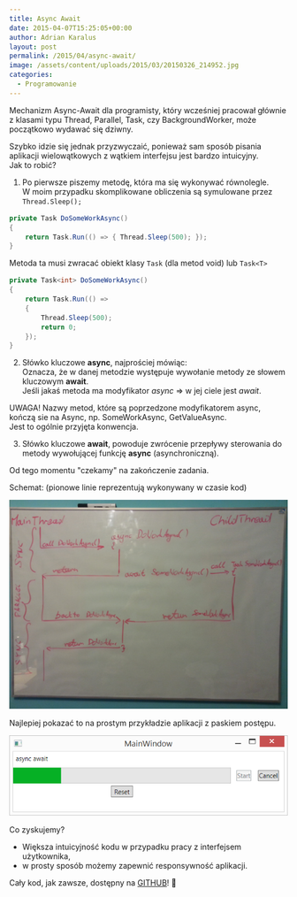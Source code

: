 ```yaml
---
title: Async Await
date: 2015-04-07T15:25:05+00:00
author: Adrian Karalus
layout: post
permalink: /2015/04/async-await/
image: /assets/content/uploads/2015/03/20150326_214952.jpg
categories:
  - Programowanie
---
```

Mechanizm Async-Await dla programisty, który wcześniej pracował głównie z klasami typu Thread, Parallel, Task, czy BackgroundWorker, może początkowo wydawać się dziwny.


Szybko idzie się jednak przyzwyczaić, ponieważ sam sposób pisania aplikacji wielowątkowych z wątkiem interfejsu jest bardzo intuicyjny.  
Jak to robić?

1) Po pierwsze piszemy metodę, która ma się wykonywać równolegle.  
W moim przypadku skomplikowane obliczenia są symulowane przez `Thread.Sleep();`

```csharp
private Task DoSomeWorkAsync()
{
    return Task.Run(() => { Thread.Sleep(500); });
}
```

Metoda ta musi zwracać obiekt klasy `Task` (dla metod void) lub `Task<T>`

```csharp
private Task<int> DoSomeWorkAsync()
{
    return Task.Run(() =>
    {
        Thread.Sleep(500);
        return 0;
    });
}
```

2) Słówko kluczowe **async**, najprościej mówiąc:  
Oznacza, że w danej metodzie występuje wywołanie metody ze słowem kluczowym **await**.  
Jeśli jakaś metoda ma modyfikator *async* => w jej ciele jest *await*.

UWAGA! Nazwy metod, które są poprzedzone modyfikatorem async, kończą sie na Async, np. SomeWorkAsync, GetValueAsync.  
Jest to ogólnie przyjęta konwencja.

3) Słówko kluczowe **await**, powoduje zwrócenie przepływy sterowania do metody wywołującej funkcję **async** (asynchroniczną).

Od tego momentu "czekamy" na zakończenie zadania.

Schemat: (pionowe linie reprezentują wykonywany w czasie kod)

![](/assets/content/uploads/2015/03/20150326_214952.jpg)

Najlepiej pokazać to na prostym przykładzie aplikacji z paskiem postępu.

![](/assets/content/uploads/2015/03/2015-03-31-17_28_12-MainWindow.png)

Co zyskujemy?  
- Większa intuicyjność kodu w przypadku pracy z interfejsem użytkownika,  
- w prosty sposób możemy zapewnić responsywność aplikacji.

Cały kod, jak zawsze, dostępny na [GITHUB](https://github.com/AdrianRamzes/AsyncAwaitExample)! 🙂